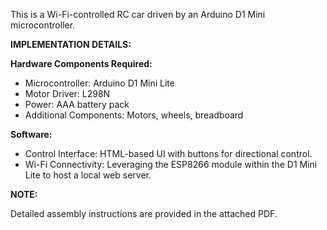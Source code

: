 This is a Wi-Fi-controlled RC car driven by an Arduino D1 Mini microcontroller.

**IMPLEMENTATION DETAILS:**

  **Hardware Components Required:**
  - Microcontroller: Arduino D1 Mini Lite
  - Motor Driver: L298N
  - Power: AAA battery pack
  - Additional Components: Motors, wheels, breadboard
  
  **Software:**
  - Control Interface: HTML-based UI with buttons for directional control.
  - Wi-Fi Connectivity: Leveraging the ESP8266 module within the D1 Mini Lite to host a local web server.

**NOTE:** 

Detailed assembly instructions are provided in the attached PDF.
